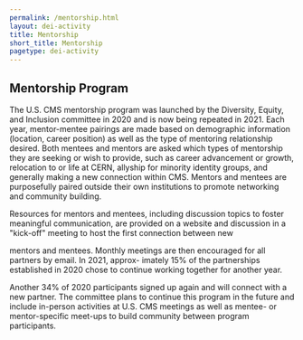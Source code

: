 ```yaml
---
permalink: /mentorship.html
layout: dei-activity
title: Mentorship
short_title: Mentorship
pagetype: dei-activity
---
```


## Mentorship Program

The U.S. CMS mentorship program was launched by the Diversity, Equity,
and Inclusion committee in 2020 and is now being repeated in 2021. Each year, mentor-mentee pairings
are made based on demographic information (location, career position) as well as the type of mentoring
relationship desired. Both mentees and mentors are asked which types of mentorship they are seeking
or wish to provide, such as career advancement or growth, relocation to or life at CERN, allyship for
minority identity groups, and generally making a new connection within CMS. Mentors and mentees are
purposefully paired outside their own institutions to promote networking and community building.

Resources for mentors and mentees, including discussion topics to foster meaningful communication,
are provided on a website and discussion in a "kick-off" meeting to host the first connection between new

mentors and mentees. Monthly meetings are then encouraged for all partners by email. In 2021, approx-
imately 15% of the partnerships established in 2020 chose to continue working together for another year.

Another 34% of 2020 participants signed up again and will connect with a new partner. The committee
plans to continue this program in the future and include in-person activities at U.S. CMS meetings as
well as mentee- or mentor-specific meet-ups to build community between program participants.
